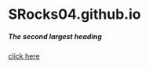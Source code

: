 # SRocks04.github.io
##### The second largest heading
[click here](https://www.youtube.com/watch?v=dQw4w9WgXcQ)
